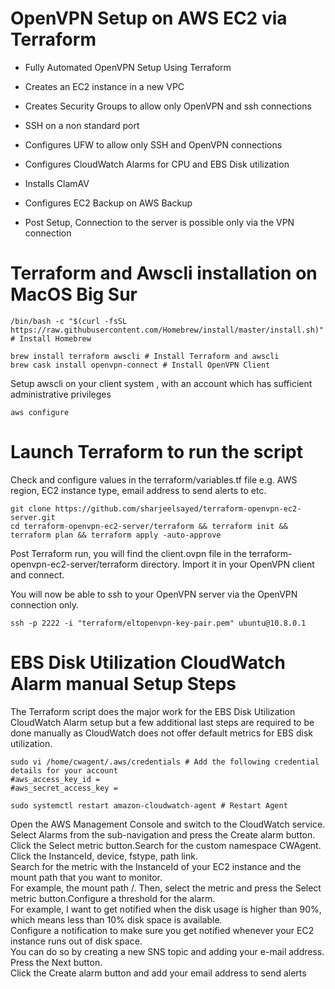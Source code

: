 # OpenVPN Setup on AWS EC2 via Terraform

- Fully Automated OpenVPN Setup Using Terraform

- Creates an EC2 instance in a new VPC

- Creates Security Groups to allow only OpenVPN and ssh connections

- SSH on a non standard port

- Configures UFW to allow only SSH and OpenVPN connections

- Configures CloudWatch Alarms for CPU and EBS Disk utilization

- Installs ClamAV

- Configures EC2 Backup on AWS Backup

- Post Setup, Connection to the server is possible only via the VPN connection

# Terraform and Awscli installation on MacOS Big Sur

```shell
/bin/bash -c "$(curl -fsSL https://raw.githubusercontent.com/Homebrew/install/master/install.sh)" # Install Homebrew

brew install terraform awscli # Install Terraform and awscli
brew cask install openvpn-connect # Install OpenVPN Client

```

Setup awscli on your client system , with an account which has sufficient administrative privileges

```shell
aws configure
```

# Launch Terraform to run the script

Check and configure values in the terraform/variables.tf file e.g. AWS region, EC2 instance type, email address to send alerts to etc.

```shell
git clone https://github.com/sharjeelsayed/terraform-openvpn-ec2-server.git
cd terraform-openvpn-ec2-server/terraform && terraform init && terraform plan && terraform apply -auto-approve
```

Post Terraform run, you will find the client.ovpn file in the terraform-openvpn-ec2-server/terraform directory. Import it in your OpenVPN client and connect.

You will now be able to ssh to your OpenVPN server via the OpenVPN connection only.

```shell
ssh -p 2222 -i "terraform/eltopenvpn-key-pair.pem" ubuntu@10.8.0.1
```

# EBS Disk Utilization CloudWatch Alarm manual Setup Steps

The Terraform script does the major work for the EBS Disk Utilization CloudWatch Alarm setup but a few additional last steps are required to be done manually as CloudWatch does not offer default metrics for EBS disk utilization.

```shell
sudo vi /home/cwagent/.aws/credentials # Add the following credential details for your account
#aws_access_key_id =
#aws_secret_access_key =

sudo systemctl restart amazon-cloudwatch-agent # Restart Agent

```

Open the AWS Management Console and switch to the CloudWatch service.  
Select Alarms from the sub-navigation and press the Create alarm button.  
Click the Select metric button.Search for the custom namespace CWAgent.  
Click the InstanceId, device, fstype, path link.  
Search for the metric with the InstanceId of your EC2 instance and the mount path that you want to monitor.  
For example, the mount path /. Then, select the metric and press the Select metric button.Configure a threshold for the alarm.  
For example, I want to get notified when the disk usage is higher than 90%, which means less than 10% disk space is available.  
Configure a notification to make sure you get notified whenever your EC2 instance runs out of disk space.  
You can do so by creating a new SNS topic and adding your e-mail address.  
Press the Next button.  
Click the Create alarm button and add your email address to send alerts
